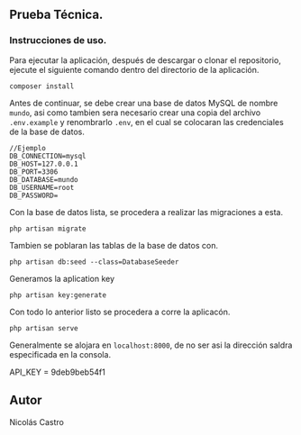 ## Prueba Técnica.

### Instrucciones de uso.

Para ejecutar la aplicación, después de descargar o clonar el repositorio, ejecute el siguiente comando dentro del directorio de la aplicación.

    composer install
     
Antes de continuar, se debe crear una base de datos MySQL de nombre `mundo`, asi como tambien sera necesario crear una copia del archivo `.env.example` y renombrarlo `.env`, en el cual se colocaran las credenciales de la base de datos.

    //Ejemplo
    DB_CONNECTION=mysql
    DB_HOST=127.0.0.1
    DB_PORT=3306
    DB_DATABASE=mundo
    DB_USERNAME=root
    DB_PASSWORD=

Con la base de datos lista, se procedera a realizar las migraciones a esta.

    php artisan migrate

Tambien se poblaran las tablas de la base de datos con.

    php artisan db:seed --class=DatabaseSeeder

Generamos la aplication key

    php artisan key:generate

Con todo lo anterior listo se procedera a corre la aplicacón.

    php artisan serve

Generalmente se alojara en `localhost:8000`, de no ser asi la dirección saldra especificada en la consola.

API_KEY = 9deb9beb54f1

## Autor

Nicolás Castro
